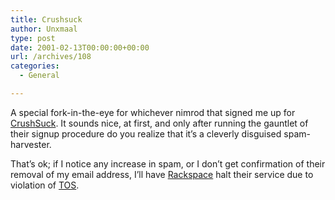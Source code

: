 ```yaml
---
title: Crushsuck
author: Unxmaal
type: post
date: 2001-02-13T00:00:00+00:00
url: /archives/108
categories:
  - General

---
```

A special fork-in-the-eye for whichever nimrod that signed me up for <A HREF="http://www.crushlink.com/index.php3">CrushSuck</A>. It sounds nice, at first, and only after running the gauntlet of their signup procedure do you realize that it&#8217;s a cleverly disguised spam-harvester. 

That&#8217;s ok; if I notice any increase in spam, or I don&#8217;t get confirmation of their removal of my email address, I&#8217;ll have [Rackspace][1] halt their service due to violation of [TOS][2].

 [1]: http://www.rackspace.com/index.php
 [2]: http://www.rackspace.com/about/legal/acceptable_use.php